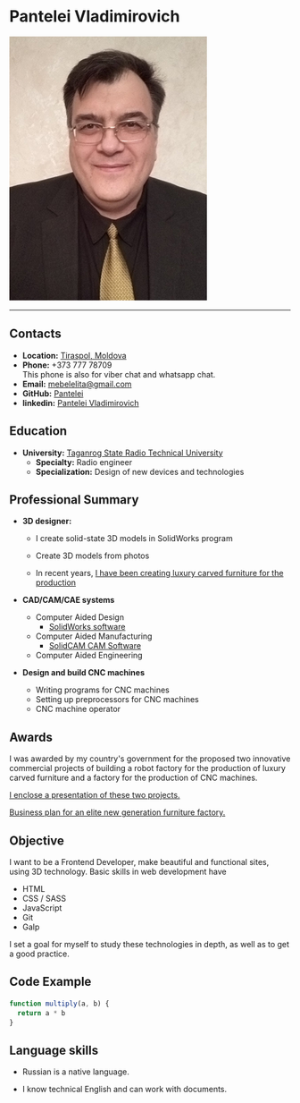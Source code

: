 
# Pantelei Vladimirovich

![My Photo](Photo-Nik.jpg)

---

## Contacts

* **Location:** [Tiraspol, Moldova](https://goo.gl/maps/VCD4B9oDaLRWKWocA)
* **Phone:** +373 777 78709  
This phone is also for viber chat and whatsapp chat.
* **Email:** mebelelita@gmail.com
* **GitHub:** [Pantelei](https://github.com/Pantelei)
* **linkedin:** [Pantelei Vladimirovich](https://linkedin.com/in/pantelei-vladimirovich-1ba372244)

## Education

* **University:** [Taganrog State Radio Technical University](https://www.rusvuz.com/engineering-technical-universities/taganrog-state-radio-technical-university/)
  * **Specialty:** Radio engineer
  * **Specialization:** Design of new devices and technologies

## Professional Summary

* **3D designer:**
  * I create solid-state 3D models in SolidWorks program
  
  * Create 3D models from photos

  * In recent years, [I have been creating luxury carved furniture for the production](https://drive.google.com/open?id=0B0fPDbFG48OgeU41aUV3QXlpMzg&resourcekey=0-YZF_y9OJM8dDn6JmYlzfyQ&authuser=mebelelita%40gmail.com&usp=drive_fs)

* **CAD/CAM/CAE systems**

  * Computer Aided Design
    * [SolidWorks software](https://www.solidworks.com/)
  * Computer Aided Manufacturing
    * [SolidCAM CAM Software](https://www.solidcam.com/)
  * Computer Aided Engineering

* **Design and build CNC machines**

  * Writing programs for CNC machines
  * Setting up preprocessors for CNC machines
  * CNC machine operator

## Awards

I was awarded by my country's government for the proposed two innovative commercial projects of building a robot factory for the production of luxury carved furniture and a factory for the production of CNC machines.

[I enclose a presentation of these two projects.](https://docs.google.com/presentation/d/1ZM2-IszOf215aqVW3DAZjIZjeQ4hqMlinAVV0lwH924/edit#slide=id.p12)

[Business plan for an elite new generation furniture factory.](https://docs.google.com/document/d/0B0fPDbFG48OgTDN3SzF1VmpOQjg/edit?resourcekey=0-iyznI9Z2THe3MweZV_UxSw)

## Objective

I want to be a Frontend Developer, make beautiful and functional sites, using 3D technology.
Basic skills in web development have

* HTML
* CSS / SASS
* JavaScript
* Git
* Galp

I set a goal for myself to study these technologies in depth, as well as to get a good practice.

## Code Example

```JavaScript
function multiply(a, b) {
  return a * b
}
```

## Language skills

* Russian is a native language.

* I know technical English and can work with documents.
